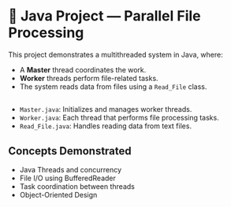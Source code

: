 # 📂 Java Project — Parallel File Processing

This project demonstrates a multithreaded system in Java, where:
- A **Master** thread coordinates the work.
- **Worker** threads perform file-related tasks.
- The system reads data from files using a `Read_File` class.

## 
- `Master.java`: Initializes and manages worker threads.
- `Worker.java`: Each thread that performs file processing tasks.
- `Read_File.java`: Handles reading data from text files.

##  Concepts Demonstrated

- Java Threads and concurrency
- File I/O using BufferedReader
- Task coordination between threads
- Object-Oriented Design


